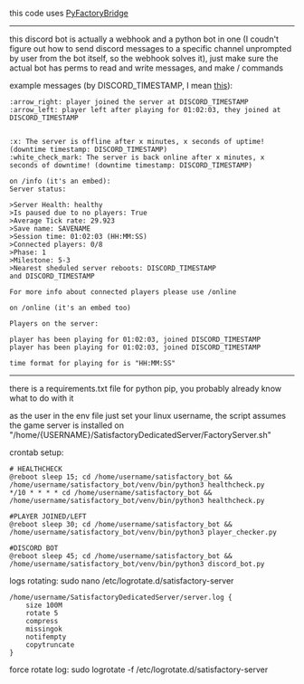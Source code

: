 this code uses [PyFactoryBridge](https://github.com/Jayy001/PyFactoryBridge)

---

this discord bot is actually a webhook and a python bot in one (I coudn't figure out how to send discord messages to a specific channel unprompted by user from the bot itself, so the webhook solves it), just make sure the actual bot has perms to read and write messages, and make / commands

example messages (by DISCORD_TIMESTAMP, I mean [this](https://discordtimestamp.com/)):
```
:arrow_right: player joined the server at DISCORD_TIMESTAMP
:arrow_left: player left after playing for 01:02:03, they joined at DISCORD_TIMESTAMP


:x: The server is offline after x minutes, x seconds of uptime! (downtime timestamp: DISCORD_TIMESTAMP)
:white_check_mark: The server is back online after x minutes, x seconds of downtime! (downtime timestamp: DISCORD_TIMESTAMP)
```
```
on /info (it's an embed):
Server status:

>Server Health: healthy
>Is paused due to no players: True
>Average Tick rate: 29.923
>Save name: SAVENAME
>Session time: 01:02:03 (HH:MM:SS)
>Connected players: 0/8
>Phase: 1
>Milestone: 5-3
>Nearest sheduled server reboots: DISCORD_TIMESTAMP
and DISCORD_TIMESTAMP

For more info about connected players please use /online
```

```
on /online (it's an embed too)

Players on the server:

player has been playing for 01:02:03, joined DISCORD_TIMESTAMP
player has been playing for 01:02:03, joined DISCORD_TIMESTAMP

time format for playing for is "HH:MM:SS"
```

---

there is a requirements.txt file for python pip, you probably already know what to do with it

as the user in the env file just set your linux username, the script assumes the game server is installed on "/home/{USERNAME}/SatisfactoryDedicatedServer/FactoryServer.sh"

crontab setup:

```
# HEALTHCHECK
@reboot sleep 15; cd /home/username/satisfactory_bot && /home/username/satisfactory_bot/venv/bin/python3 healthcheck.py
*/10 * * * * cd /home/username/satisfactory_bot && /home/username/satisfactory_bot/venv/bin/python3 healthcheck.py

#PLAYER JOINED/LEFT
@reboot sleep 30; cd /home/username/satisfactory_bot && /home/username/satisfactory_bot/venv/bin/python3 player_checker.py

#DISCORD BOT
@reboot sleep 45; cd /home/username/satisfactory_bot && /home/username/satisfactory_bot/venv/bin/python3 discord_bot.py
```

logs rotating:
sudo nano /etc/logrotate.d/satisfactory-server
```
/home/username/SatisfactoryDedicatedServer/server.log {
    size 100M
    rotate 5
    compress
    missingok
    notifempty
    copytruncate
}
```
force rotate log:
sudo logrotate -f /etc/logrotate.d/satisfactory-server
